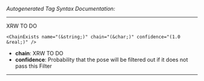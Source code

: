 _Autogenerated Tag Syntax Documentation:_

---
XRW TO DO

```
<ChainExists name="(&string;)" chain="(&char;)" confidence="(1.0 &real;)" />
```

-   **chain**: XRW TO DO
-   **confidence**: Probability that the pose will be filtered out if it does not pass this Filter

---
